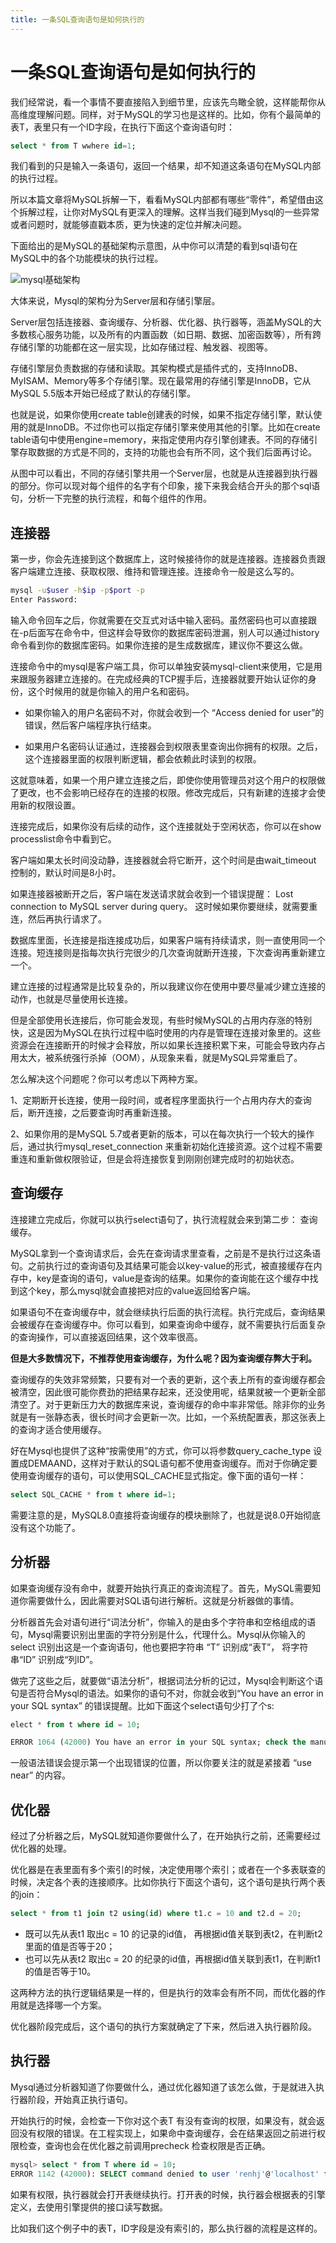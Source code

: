```yaml
---
title: 一条SQL查询语句是如何执行的
---
```


# 一条SQL查询语句是如何执行的

我们经常说，看一个事情不要直接陷入到细节里，应该先鸟瞰全貌，这样能帮你从高维度理解问题。同样，对于MySQL的学习也是这样的。比如，你有个最简单的表T，表里只有一个ID字段，在执行下面这个查询语句时：

```sql
select * from T wwhere id=1;
```

我们看到的只是输入一条语句，返回一个结果，却不知道这条语句在MySQL内部的执行过程。

所以本篇文章将MySQL拆解一下，看看MySQL内部都有哪些“零件”，希望借由这个拆解过程，让你对MySQL有更深入的理解。这样当我们碰到Mysql的一些异常或者问题时，就能够直戳本质，更为快速的定位并解决问题。

下面给出的是MySQL的基础架构示意图，从中你可以清楚的看到sql语句在MySQL中的各个功能模块的执行过程。

![mysql基础架构](./images/mysql01.jpg)

大体来说，Mysql的架构分为Server层和存储引擎层。

Server层包括连接器、查询缓存、分析器、优化器、执行器等，涵盖MySQL的大多数核心服务功能，以及所有的内置函数（如日期、数据、加密函数等），所有跨存储引擎的功能都在这一层实现，比如存储过程、触发器、视图等。

存储引擎层负责数据的存储和读取。其架构模式是插件式的，支持InnoDB、MyISAM、Memory等多个存储引擎。现在最常用的存储引擎是InnoDB，它从MySQL 5.5版本开始已经成了默认的存储引擎。

也就是说，如果你使用create table创建表的时候，如果不指定存储引擎，默认使用的就是InnoDB。不过你也可以指定存储引擎来使用其他的引擎。比如在create table语句中使用engine=memory，来指定使用内存引擎创建表。不同的存储引擎存取数据的方式是不同的，支持的功能也会有所不同，这个我们后面再讨论。

从图中可以看出，不同的存储引擎共用一个Server层，也就是从连接器到执行器的部分。你可以现对每个组件的名字有个印象，接下来我会结合开头的那个sql语句，分析一下完整的执行流程，和每个组件的作用。

## 连接器

第一步，你会先连接到这个数据库上，这时候接待你的就是连接器。连接器负责跟客户端建立连接、获取权限、维持和管理连接。连接命令一般是这么写的。

```bash
mysql -u$user -h$ip -p$port -p
Enter Password:
```

输入命令回车之后，你就需要在交互式对话中输入密码。虽然密码也可以直接跟在-p后面写在命令中，但这样会导致你的数据库密码泄漏，别人可以通过history命令看到你的数据库密码。如果你连接的是生成数据库，建议你不要这么做。

连接命令中的mysql是客户端工具，你可以单独安装mysql-client来使用，它是用来跟服务器建立连接的。在完成经典的TCP握手后，连接器就要开始认证你的身份，这个时候用的就是你输入的用户名和密码。

* 如果你输入的用户名密码不对，你就会收到一个 “Access denied for user”的错误，然后客户端程序执行结束。

* 如果用户名密码认证通过，连接器会到权限表里查询出你拥有的权限。之后，这个连接器里面的权限判断逻辑，都会依赖此时读到的权限。

这就意味着，如果一个用户建立连接之后，即使你使用管理员对这个用户的权限做了更改，也不会影响已经存在的连接的权限。修改完成后，只有新建的连接才会使用新的权限设置。

连接完成后，如果你没有后续的动作，这个连接就处于空闲状态，你可以在show processlist命令中看到它。

客户端如果太长时间没动静，连接器就会将它断开，这个时间是由wait_timeout 控制的，默认时间是8小时。

如果连接器被断开之后，客户端在发送请求就会收到一个错误提醒： Lost connection to MySQL server during query。 这时候如果你要继续，就需要重连，然后再执行请求了。

数据库里面，长连接是指连接成功后，如果客户端有持续请求，则一直使用同一个连接。短连接则是指每次执行完很少的几次查询就断开连接，下次查询再重新建立一个。

建立连接的过程通常是比较复杂的，所以我建议你在使用中要尽量减少建立连接的动作，也就是尽量使用长连接。

但是全部使用长连接后，你可能会发现，有些时候MySQL的占用内存涨的特别快，这是因为MySQL在执行过程中临时使用的内存是管理在连接对象里的。这些资源会在连接断开的时候才会释放，所以如果长连接积累下来，可能会导致内存占用太大，被系统强行杀掉（OOM），从现象来看，就是MySQL异常重启了。

怎么解决这个问题呢？你可以考虑以下两种方案。

1、定期断开长连接，使用一段时间，或者程序里面执行一个占用内存大的查询后，断开连接，之后要查询时再重新连接。

2、如果你用的是MySQL 5.7或者更新的版本，可以在每次执行一个较大的操作后，通过执行mysql_reset_connection 来重新初始化连接资源。这个过程不需要重连和重新做权限验证，但是会将连接恢复到刚刚创建完成时的初始状态。

## 查询缓存

连接建立完成后，你就可以执行select语句了，执行流程就会来到第二步： 查询缓存。

MySQL拿到一个查询请求后，会先在查询请求里查看，之前是不是执行过这条语句。之前执行过的查询语句及其结果可能会以key-value的形式，被直接缓存在内存中，key是查询的语句，value是查询的结果。如果你的查询能在这个缓存中找到这个key，那么mysql就会直接把对应的value返回给客户端。

如果语句不在查询缓存中，就会继续执行后面的执行流程。执行完成后，查询结果会被缓存在查询缓存中。你可以看到，如果查询命中缓存，就不需要执行后面复杂的查询操作，可以直接返回结果，这个效率很高。

**但是大多数情况下，不推荐使用查询缓存，为什么呢？因为查询缓存弊大于利。**

查询缓存的失效非常频繁，只要有对一个表的更新，这个表上所有的查询缓存都会被清空，因此很可能你费劲的把结果存起来，还没使用呢，结果就被一个更新全部清空了。对于更新压力大的数据库来说，查询缓存的命中率非常低。除非你的业务就是有一张静态表，很长时间才会更新一次。比如，一个系统配置表，那这张表上的查询才适合使用缓存。

好在Mysql也提供了这种“按需使用”的方式，你可以将参数query_cache_type 设置成DEMAAND，这样对于默认的SQL语句都不使用查询缓存。而对于你确定要使用查询缓存的语句，可以使用SQL_CACHE显式指定。像下面的语句一样：

```sql
select SQL_CACHE * from t where id=1;
```

需要注意的是，MySQL8.0直接将查询缓存的模块删除了，也就是说8.0开始彻底没有这个功能了。


## 分析器

如果查询缓存没有命中，就要开始执行真正的查询流程了。首先，MySQL需要知道你需要做什么，因此需要对SQL语句进行解析。这就是分析器做的事情。

分析器首先会对语句进行“词法分析”，你输入的是由多个字符串和空格组成的语句，Mysql需要识别出里面的字符分别是什么，代理什么。Mysql从你输入的select 识别出这是一个查询语句，他也要把字符串 “T” 识别成“表T”， 将字符串“ID” 识别成“列ID”。

做完了这些之后，就要做“语法分析”，根据词法分析的记过，Mysql会判断这个语句是否符合Mysql的语法。如果你的语句不对，你就会收到“You have an error in your SQL syntax” 的错误提醒。比如下面这个select语句少打了个s:

```sql
elect * from t where id = 10;

ERROR 1064 (42000) You have an error in your SQL syntax; check the manual that corresponds to your MySQL server version for the right syntax to use near 'elect * from t where id = 10' at line 1
```

一般语法错误会提示第一个出现错误的位置，所以你要关注的就是紧接着 “use near” 的内容。

## 优化器

经过了分析器之后，MySQL就知道你要做什么了，在开始执行之前，还需要经过优化器的处理。

优化器是在表里面有多个索引的时候，决定使用哪个索引；或者在一个多表联查的时候，决定各个表的连接顺序。比如你执行下面这个语句，这个语句是执行两个表的join：

```sql
select * from t1 join t2 using(id) where t1.c = 10 and t2.d = 20;
```

* 既可以先从表t1 取出c = 10 的记录的id值， 再根据id值关联到表t2，在判断t2里面的值是否等于20；
* 也可以先从表t2 取出c = 20 的纪录的id值，再根据id值关联到表t1，在判断t1的值是否等于10。

这两种方法的执行逻辑结果是一样的，但是执行的效率会有所不同，而优化器的作用就是选择哪一个方案。

优化器阶段完成后，这个语句的执行方案就确定了下来，然后进入执行器阶段。

## 执行器

Mysql通过分析器知道了你要做什么，通过优化器知道了该怎么做，于是就进入执行器阶段，开始真正执行语句。

开始执行的时候，会检查一下你对这个表T 有没有查询的权限，如果没有，就会返回没有权限的错误。在工程实现上，如果命中查询缓存，会在结果返回之前进行权限检查，查询也会在优化器之前调用precheck 检查权限是否正确。

```sql
mysql> select * from T where id = 10;
ERROR 1142 (42000): SELECT command denied to user 'renhj'@'localhost' for table 't'
```

如果有权限，执行器就会打开表继续执行。打开表的时候，执行器会根据表的引擎定义，去使用引擎提供的接口读写数据。

比如我们这个例子中的表T，ID字段是没有索引的，那么执行器的流程是这样的。